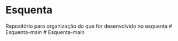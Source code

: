 # Esquenta
Repositório para organização do que for desenvolvido no esquenta
#   E s q u e n t a - m a i n  
 #   E s q u e n t a - m a i n  
 